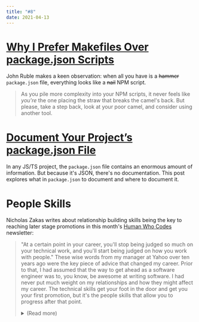 ```yaml
---
title: "#8"
date: 2021-04-13
---
```

# [Why I Prefer Makefiles Over package.json Scripts](https://spin.atomicobject.com/2021/03/22/makefiles-vs-package-json-scripts/)

John Ruble makes a keen observation: when all you have is a ~~hammer~~ `package.json` file, everything looks like a ~~nail~~ NPM script.

> As you pile more complexity into your NPM scripts, it never feels like *you're* the one placing the straw that breaks the camel's back. But please, take a step back, look at your poor camel, and consider using another tool.

# [Document Your Project’s package.json File](https://spin.atomicobject.com/2019/05/20/document-package-json/)

In any JS/TS project, the `package.json` file contains an enormous amount of information. But because it's JSON, there's no documentation. This post explores what in `package.json` to document and where to document it.

# People Skills

Nicholas Zakas writes about relationship building skills being the key to reaching later stage promotions in this month's [Human Who Codes](https://humanwhocodes.com/) newsletter:

> "At a certain point in your career, you'll stop being judged so much on your technical work, and you'll start being judged on how you work with people." These wise words from my manager at Yahoo over ten years ago were the key piece of advice that changed my career. Prior to that, I had assumed that the way to get ahead as a software engineer was to, you know, be awesome at writing software. I had never put much weight on my relationships and how they might affect my career. The technical skills get your foot in the door and get you your first promotion, but it's the people skills that allow you to progress after that point.
>
> <details>
> <summary>(Read more)</summary>
> 
> > People skills are sometimes called "soft skills," though that really is a bit of a misnomer. There's nothing soft about working on relationships or looking for ways to resolve conflict and disagreements. In fact, I often tell my clients that the easy part of software engineering is the code, it's the people that are the hard part. Code isn't up all night because the baby was sick; code isn't in a bad mood because they got into a fight with their spouse; code isn't remembering something you said that upset them three months ago. People are always a wild card in any business, but in software engineering, where so many of us tend towards introversion, it becomes even more important to spend time on building and maintaining relationships.
> >
> > I remember one specific instance where this stuck out to me: I had stayed late to work on something and a colleague instant messaged me to ask for help on something. This was a colleague that I had had numerous unpleasant interactions with in the past few months. Upon continuing the conversation, I discovered that what they were "working on" was actually a side project, and I got angry. I didn't want to spend my work time helping on a side project. But I calmed down and decided that this would be a good way to build some rapport. By the end of the conversation, I had learned more about my colleague than I had in the past six months. We connected on a human level and talked about relationships and troubles and all kinds of things that were non-work related. The result? I never had another negative interaction with them again. In fact, I became the person they would confide in when they had a negative interaction with someone else.
> >
> > This isn't to say that you need to be best friends with everyone you work with. That's not humanly possible and way too much to ask. However, paying attention to the relationships you have with your colleagues, working through disagreements constructively, communicating effectively, and helping to get everyone on the same page are all key skills that you will need to have a long and successful career in software engineering.
> >
> > Think about the amount of time you spend learning new technical skills. Now think about how much time you've spent learning how to interact with people better. If there's a disparity, you may want to consider switching things up. Part of why I share the random books that I read in this newsletter is because a lot of them help me to understand and interact with other people better, and I hope that my recommendations will also help you do the same.

</details>